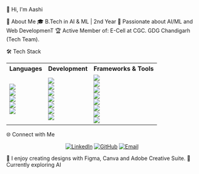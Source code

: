 👋 Hi, I'm Aashi



🌟 About Me
🎓 B.Tech in AI & ML | 2nd Year 
🚀 Passionate about AI/ML and Web DevelopmenT
🏆 Active Member of:
E-Cell at CGC.
GDG Chandigarh (Tech Team).

🛠 Tech Stack
<div align="center">

<table>
  <tr>
    <th>Languages</th>
    <th>Development</th>
    <th>Frameworks & Tools</th>
  </tr>
  <tr>
    <td>
      <img src="https://img.shields.io/badge/-C-00599C?style=for-the-badge&logo=c&logoColor=white"><br>
      <img src="https://img.shields.io/badge/-C++-00599C?style=for-the-badge&logo=cplusplus&logoColor=white"><br>
      <img src="https://img.shields.io/badge/-Python-3776AB?style=for-the-badge&logo=python&logoColor=white"><br>
      <img src="https://img.shields.io/badge/-DSA-4B0082?style=for-the-badge&logo=codeforces&logoColor=white"><br>
      <img src="https://img.shields.io/badge/-OOP-00897B?style=for-the-badge&logo=java&logoColor=white">
    </td>
    <td>
      <img src="https://img.shields.io/badge/-HTML5-E34F26?style=for-the-badge&logo=html5&logoColor=white"><br>
      <img src="https://img.shields.io/badge/-TailwindCSS-06B6D4?style=for-the-badge&logo=tailwindcss&logoColor=white"><br>
      <img src="https://img.shields.io/badge/-React-61DAFB?style=for-the-badge&logo=react&logoColor=white"><br>
      <img src="https://img.shields.io/badge/-Node.js-339933?style=for-the-badge&logo=nodedotjs&logoColor=white"><br>
      <img src="https://img.shields.io/badge/-TypeScript-3178C6?style=for-the-badge&logo=typescript&logoColor=white"><br>
      <img src="https://img.shields.io/badge/-Express.js-000000?style=for-the-badge&logo=express&logoColor=white"><br>
      <img src="https://img.shields.io/badge/-MongoDB-47A248?style=for-the-badge&logo=mongodb&logoColor=white">
    </td>
    <td>
      <img src="https://img.shields.io/badge/-Figma-F24E1E?style=for-the-badge&logo=figma&logoColor=white"><br>
      <img src="https://img.shields.io/badge/-Bootstrap-7952B3?style=for-the-badge&logo=bootstrap&logoColor=white"><br>
      <img src="https://img.shields.io/badge/-DaisyUI-FF69B4?style=for-the-badge&logo=tailwindcss&logoColor=white"><br>
      <img src="https://img.shields.io/badge/-Git-F05032?style=for-the-badge&logo=git&logoColor=white"><br>
      <img src="https://img.shields.io/badge/-GitHub-181717?style=for-the-badge&logo=github&logoColor=white"><br>
      <img src="https://img.shields.io/badge/-Google%20Console-4285F4?style=for-the-badge&logo=google&logoColor=white"><br>
      <img src="https://img.shields.io/badge/-Canva-00C4CC?style=for-the-badge&logo=canva&logoColor=white"><br>
      <img src="https://img.shields.io/badge/-Adobe%20XD-FF61F6?style=for-the-badge&logo=adobe&logoColor=white">
    </td>
  </tr>
</table>

</div>




🌐 Connect with Me
<div align="center">



[![LinkedIn](https://upload.wikimedia.org/wikipedia/commons/thumb/a/a9/LinkedIn_icon.svg/1200px-LinkedIn_icon.svg.png)](https://www.linkedin.com/in/aashi-raghuwanshi)
[![GitHub](https://upload.wikimedia.org/wikipedia/commons/9/91/Octicons-mark-github.svg)](https://github.com/Aashi-ghub)
[![Email](https://upload.wikimedia.org/wikipedia/commons/a/a7/Gmail_Logo_2023.svg)](mailto:aashiofficial11@gmail.com)

</div>



🎨 I enjoy creating designs with Figma, Canva and Adobe Creative Suite.
🌱 Currently exploring AI 


